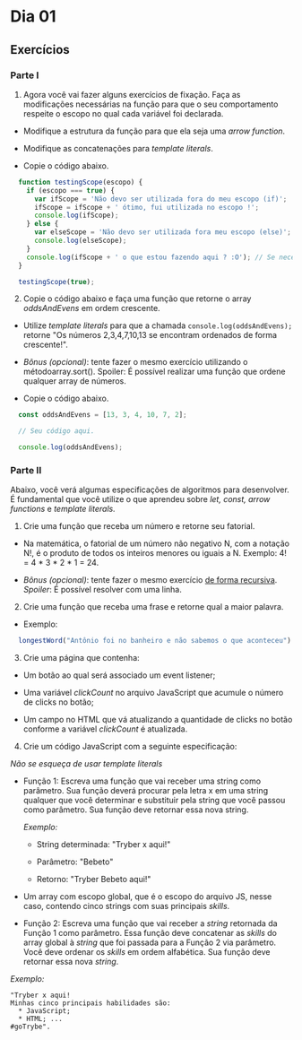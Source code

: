 # Dia 01

## Exercícios

### Parte I

1. Agora você vai fazer alguns exercícios de fixação.
Faça as modificações necessárias na função para que o seu comportamento respeite o escopo no qual cada variável foi declarada.

* Modifique a estrutura da função para que ela seja uma *arrow function*.

* Modifique as concatenações para *template literals*.

* Copie o código abaixo.

```javascript
  function testingScope(escopo) { 
    if (escopo === true) { 
      var ifScope = 'Não devo ser utilizada fora do meu escopo (if)';
      ifScope = ifScope + ' ótimo, fui utilizada no escopo !';
      console.log(ifScope);
    } else {
      var elseScope = 'Não devo ser utilizada fora meu escopo (else)';
      console.log(elseScope);
    }
    console.log(ifScope + ' o que estou fazendo aqui ? :O'); // Se necessário esta linha pode ser removida.
  }

  testingScope(true);
```

2. Copie o código abaixo e faça uma função que retorne o array *oddsAndEvens* em ordem crescente.

* Utilize *template literals* para que a chamada `console.log(oddsAndEvens);` retorne "Os números 2,3,4,7,10,13 se encontram ordenados de forma crescente!".

* *Bônus (opcional)*: tente fazer o mesmo exercício utilizando o métodoarray.sort(). Spoiler: É possível realizar uma função que ordene qualquer array de números.

* Copie o código abaixo.

```javascript
  const oddsAndEvens = [13, 3, 4, 10, 7, 2];

  // Seu código aqui.

  console.log(oddsAndEvens);
```

### Parte II

Abaixo, você verá algumas especificações de algoritmos para desenvolver. É fundamental que você utilize o que aprendeu sobre *let, const, arrow functions* e *template literals.*

1. Crie uma função que receba um número e retorne seu fatorial.

* Na matemática, o fatorial de um número não negativo N, com a notação N!, é o produto de todos os inteiros menores ou iguais a N. Exemplo: 4! = 4 * 3 * 2 * 1 = 24.

* *Bônus (opcional)*: tente fazer o mesmo exercício [de forma recursiva](http://devfuria.com.br/logica-de-programacao/recursividade-fatorial/). *Spoiler*: É possível resolver com uma linha.

2. Crie uma função que receba uma frase e retorne qual a maior palavra.

* Exemplo:

```javascript
  longestWord("Antônio foi no banheiro e não sabemos o que aconteceu") // retorna 'aconteceu'
```

3. Crie uma página que contenha:

* Um botão ao qual será associado um event listener;

* Uma variável *clickCount* no arquivo JavaScript que acumule o número de clicks no botão;

* Um campo no HTML que vá atualizando a quantidade de clicks no botão conforme a variável *clickCount* é atualizada.

4. Crie um código JavaScript com a seguinte especificação:

*Não se esqueça de usar template literals*

* Função 1: Escreva uma função que vai receber uma string como parâmetro. Sua função deverá procurar pela letra x em uma string qualquer que você determinar e substituir pela string que você passou como parâmetro. Sua função deve retornar essa nova string.

  *Exemplo:*

  * String determinada: "Tryber x aqui!"

  * Parâmetro: "Bebeto"

  * Retorno: "Tryber Bebeto aqui!"

* Um array com escopo global, que é o escopo do arquivo JS, nesse caso, contendo cinco strings com suas principais *skills*.

* Função 2: Escreva uma função que vai receber a *string* retornada da Função 1 como parâmetro. Essa função deve concatenar as *skills* do array global à *string* que foi passada para a Função 2 via parâmetro. Você deve ordenar os *skills* em ordem alfabética. Sua função deve retornar essa nova *string*.

*Exemplo:*

```
"Tryber x aqui!
Minhas cinco principais habilidades são:
  * JavaScript;
  * HTML; ...
#goTrybe".
```
